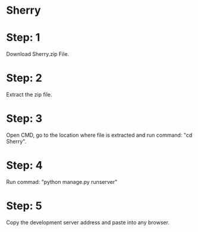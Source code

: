 # Sherry

# Step: 1
Download Sherry.zip File.

# Step: 2
Extract the zip file.

# Step: 3
Open CMD, go to the location where file is extracted and run command: "cd Sherry".

# Step: 4
Run commad: "python manage.py runserver"

# Step: 5
Copy the development server address and paste into any browser.

